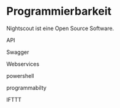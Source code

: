 # Programmierbarkeit

Nightscout ist eine Open Source Software.

 API
 
 Swagger
 
 Webservices
 
 powershell
 
 
 programmabilty
 
 IFTTT
 
 
 
 